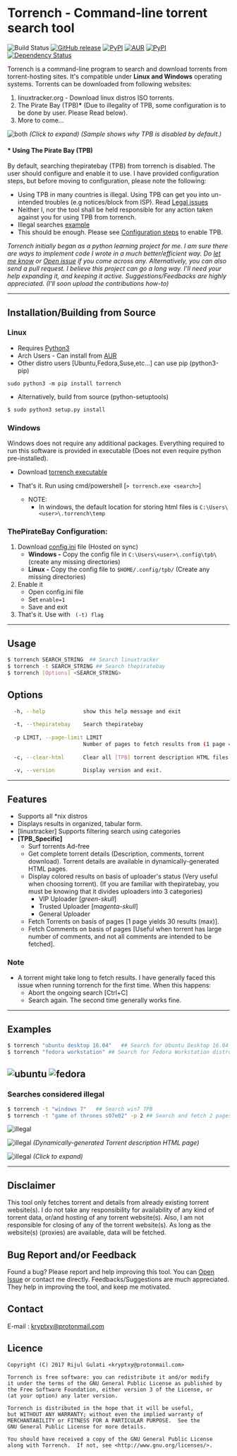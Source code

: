 # Torrench - Command-line torrent search tool
![Build Status](https://travis-ci.org/kryptxy/torrench.svg?branch=master)
[![GitHub release](https://img.shields.io/github/release/kryptxy/torrench.svg)]()
[![PyPI](https://img.shields.io/pypi/v/torrench.svg)](https://pypi.python.org/pypi/torrench/)
[![AUR](https://img.shields.io/aur/version/torrench.svg)](https://aur.archlinux.org/packages/torrench/)
[![PyPI](https://img.shields.io/pypi/pyversions/torrench.svg)]()
[![Dependency Status](https://gemnasium.com/badges/github.com/kryptxy/torrench.svg)](https://gemnasium.com/github.com/kryptxy/torrench)

Torrench is a command-line program to search and download torrents from torrent-hosting sites. It's compatible under **Linux and Windows** operating systems. 
Torrents can be downloaded from following websites:
1. linuxtracker.org - Download linux distros ISO torrents.
2. The Pirate Bay (TPB)**\*** (Due to illegality of TPB, some configuration is to be done by user. Please Read below).
3. More to come...

![both](https://raw.githubusercontent.com/kryptxy/torrench/master/images/screenshots/mix.gif)
_(Click to expand) (Sample shows why TPB is disabled by default.)_

#### \* Using The Pirate Bay (TPB)
By default, searching thepiratebay (TPB) from torrench is disabled. The user should configure and enable it to use. I have provided configuration steps, but before moving to configuration, please note the following:

* Using TPB in many countries is illegal. Using TPB can get you into un-intended troubles (e.g notices/block from ISP). Read [Legal issues](https://en.wikipedia.org/wiki/The_Pirate_Bay#Legal_issues)
* Neither I, nor the tool shall be held responsible for any action taken against you for using TPB from torrench.
* Illegal searches [example](https://github.com/kryptxy/torrench#illegal-searches-should-not-be-practiced)
* This should be enough. Please see [Configuration steps](https://github.com/kryptxy/torrench#thepiratebay-configuration) to enable TPB.

_Torrench initially began as a python learning project for me. I am sure there are ways to implement code I wrote in a much better/efficient way. Do [let me know](https://github.com/kryptxy/torrench#contact) or [Open issue](https://github.com/kryptxy/torrench/issues/new) if you come across any. Alternatively, you can also send a pull request. 
I believe this project can go a long way. I'll need your help expanding it, and keeping it active. Suggestions/Feedbacks are highly appreciated. (I'll soon upload the contributions how-to)_

---

## Installation/Building from Source
### Linux

* Requires [Python3](https://www.python.org/downloads/)
* Arch Users - Can install from [AUR](https://aur.archlinux.org/packages/torrench/)
* Other distro users [Ubuntu,Fedora,Suse,etc...] can use pip (python3-pip)
```
sudo python3 -m pip install torrench
```
* Alternatively, build from source (python-setuptools)
```bash
$ sudo python3 setup.py install
```
	
### Windows
Windows does not require any additional packages. Everything required to run this software is provided in executable (Does not even require python pre-installed).

* Download [torrench executable](https://github.com/kryptxy/torrench/releases/download/v1.0.2/torrench-1.0.2.exe)
* That's it. Run using cmd/powershell [```> torrench.exe <search>```]

	* NOTE: 
		* In windows, the default location for storing html files is ```C:\Users\<user>\.torrench\temp```

### ThePirateBay Configuration:
1. Download [config.ini](https://ln.sy2nc.com/dl/26cd652e0/nqzvd8b3-9gqs3pdu-32btqm2c-9r6mbymm) file (Hosted on sync)
	* **Windows -** Copy the config file in ```C:\Users\<user>\.config\tpb\``` (create any missing directories)
	* **Linux -** Copy the config file to ```$HOME/.config/tpb/``` (Create any missing directories)
2. Enable it
	* Open config.ini file
	* Set ```enable=1```
	* Save and exit
3. That's it. Use with ``` (-t) flag```

---

## Usage
```bash
$ torrench SEARCH_STRING  ## Search linuxtracker
$ torrench -t SEARCH_STRING ## Search thepiratebay
$ torrench [Options] <SEARCH_STRING>
```

## Options
```bash
  -h, --help            show this help message and exit
  
  -t, --thepiratebay    Search thepiratebay
  
  -p LIMIT, --page-limit LIMIT
                        Number of pages to fetch results from (1 page = 30 results). [default: 1] [TPB]
						
  -c, --clear-html      Clear all [TPB] torrent description HTML files and exit.
						
  -v, --version         Display version and exit.
 ```

---

## Features
* Supports all \*nix distros
* Displays results in organized, tabular form.
* [linuxtracker] Supports filtering search using categories
* **[TPB_Specific]** 
	* Surf torrents Ad-free
	* Get complete torrent details (Description, comments, torrent download). Torrent details are available in dynamically-generated HTML pages.
	* Display colored results on basis of uploader's status (Very useful when choosing torrent). (If you are familiar with thepiratebay, you must be knowing that it divides uploaders into 3 categories)
		* VIP Uploader [_green-skull_]
		* Trusted Uploader [_magenta-skull_]
		* General Uploader	
	* Fetch Torrents on basis of pages [1 page yields 30 results (max)].
	* Fetch Comments on basis of pages [Useful when torrent has large number of comments, and not all comments are intended to be fetched].

### Note
* A torrent might take long to fetch results. I have generally faced this issue when running torrench for the first time. When this happens:
	* Abort the ongoing search [Ctrl+C]
	* Search again. The second time generally works fine.

---

## Examples

```bash
$ torrench "ubuntu desktop 16.04"	## Search for Ubuntu Desktop 16.04 distro ISO
$ torrench "fedora workstation"	## Search for Fedora Workstation distro ISO
```
![ubuntu](https://raw.githubusercontent.com/kryptxy/torrench/master/images/screenshots/ubuntu.png)
![fedora](https://raw.githubusercontent.com/kryptxy/torrench/master/images/screenshots/linux.gif)
---
### Searches considered illegal

```bash
$ torrench -t "windows 7"	## Search win7 TPB
$ torrench -t "game of thrones s07e02" -p 2	## Search and fetch 2 pages TPB for GOT s07e02
```
![illegal](https://raw.githubusercontent.com/kryptxy/torrench/master/images/screenshots/windows.png)

![illegal](https://raw.githubusercontent.com/kryptxy/torrench/master/images/screenshots/html.png)
_(Dynamically-generated Torrent description HTML page)_ 

![illegal](https://raw.githubusercontent.com/kryptxy/torrench/master/images/screenshots/got.gif)
_(Click to expand)_

---

## Disclaimer
This tool only fetches torrent and details from already existing torrent website(s). I do not take any responsibility for availability of any kind of torrent data, or/and hosting of any torrent website(s). Also, I am  not responsible for closing of any of the torrent website(s). As long as the website(s) (proxies) are available, data will be fetched.

## Bug Report and/or Feedback
Found a bug? Please report and help improving this tool. You can [Open Issue](https://github.com/kryptxy/torrench/issues/new) or contact me directly.
Feedbacks/Suggestions are much appreciated. They help in improving the tool, and keep me motivated. 

## Contact
E-mail : kryptxy@protonmail.com

## Licence
```
Copyright (C) 2017 Rijul Gulati <kryptxy@protonmail.com>

Torrench is free software: you can redistribute it and/or modify
it under the terms of the GNU General Public License as published by
the Free Software Foundation, either version 3 of the License, or
(at your option) any later version.

Torrench is distributed in the hope that it will be useful,
but WITHOUT ANY WARRANTY; without even the implied warranty of
MERCHANTABILITY or FITNESS FOR A PARTICULAR PURPOSE.  See the
GNU General Public License for more details.

You should have received a copy of the GNU General Public License
along with Torrench.  If not, see <http://www.gnu.org/licenses/>.
```
